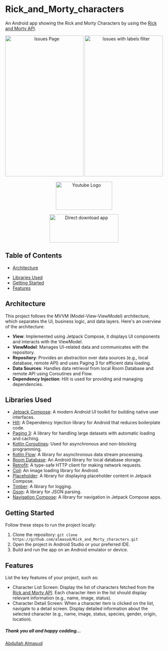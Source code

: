 # Rick_and_Morty_characters
An Android app showing the Rick and Morty Characters by using the [Rick and Morty API](https://rickandmortyapi.com/).

<p align="center">
  <img width="250" height="450" src="https://raw.githubusercontent.com/almasud/Rick_and_Morty_characters/master/screenshots/Rick_and_Morty_characters.png" alt="Issues Page"/>
  <img width="250" height="450" src="https://raw.githubusercontent.com/almasud/Rick_and_Morty_characters/master/screenshots/Rick_and_Morty_character_details.png" alt="Issues with labels filter"/>
</p>

<p align="center">
  <a href="https://www.youtube.com/shorts/z7vm4c8fw0E" target="_blank">
    <img width="180" height="90" src="https://upload.wikimedia.org/wikipedia/commons/b/b8/YouTube_Logo_2017.svg" alt="Youtube Logo"/>
  </a>
</p>

<p align="center">
  <a target="_blank" href="https://github.com/almasud/Rick_and_Morty_characters/raw/master/apk/Rick_and_Morty_characters.apk">
    <img width="220" height="90" src="https://github.com/almasud/almasud.github.io/raw/master/projects/augmented_learn/images/direct_apk_download.png" alt="Direct download app"/>
  </a>
</p>

## Table of Contents

- [Architecture](#architecture)
<!--- [Code Structure](#code-structure) -->
- [Libraries Used](#libraries-used)
- [Getting Started](#getting-started)
- [Features](#features)

## Architecture

This project follows the MVVM (Model-View-ViewModel) architecture, which separates the UI, business logic, and data layers. Here's an overview of the architecture:

- **View**: Implemented using Jetpack Compose, it displays UI components and interacts with the ViewModel.
- **ViewModel**: Manages UI-related data and communicates with the repository.
- **Repository**: Provides an abstraction over data sources (e.g., local database, remote API) and uses Paging 3 for efficient data loading.
- **Data Sources**: Handles data retrieval from local Room Database and remote API using Coroutines and Flow.
- **Dependency Injection**: Hilt is used for providing and managing dependencies.

<!--
## Code Structure

The codebase is organized as follows:
-->

## Libraries Used

- [Jetpack Compose](https://developer.android.com/jetpack/compose): A modern Android UI toolkit for building native user interfaces.
- [Hilt](https://developer.android.com/training/dependency-injection/hilt-android): A Dependency Injection library for Android that reduces boilerplate code.
- [Paging 3](https://developer.android.com/topic/libraries/architecture/paging/v3-overview): A library for handling large datasets with automatic loading and caching.
- [Kotlin Coroutines](https://developer.android.com/kotlin/coroutines): Used for asynchronous and non-blocking programming.
- [Kotlin Flow](https://kotlinlang.org/docs/flow.html): A library for asynchronous data stream processing.
- [Room Database](https://developer.android.com/jetpack/androidx/releases/room): An Android library for local database storage.
- [Retrofit](https://square.github.io/retrofit/): A type-safe HTTP client for making network requests.
- [Coil](https://coil-kt.github.io/coil/): An image loading library for Android.
- [Placeholder](https://github.com/zacharee/Placeholder): A library for displaying placeholder content in Jetpack Compose.
- [Timber](https://github.com/JakeWharton/timber): A library for logging.
- [Gson](https://github.com/google/gson): A library for JSON parsing.
- [Navigation Compose](https://developer.android.com/jetpack/compose/navigation): A library for navigation in Jetpack Compose apps.

## Getting Started

Follow these steps to run the project locally:

1. Clone the repository: `git clone https://github.com/almasud/Rick_and_Morty_characters.git`
2. Open the project in Android Studio or your preferred IDE.
3. Build and run the app on an Android emulator or device.

## Features

List the key features of your project, such as:

- Character List Screen: Display the list of characters fetched from the [Rick and Morty API](https://rickandmortyapi.com/). Each character item in the list should display relevant information (e.g., name, image,
  status).
- Character Detail Screen: When a character item is clicked on the list, navigate to a detail screen. Display detailed information about the selected character (e.g., name, image, status,
  species, gender, origin, location).


##### Thank you all and happy codding...
[Abdullah Almasud](https://almasud.github.io)
